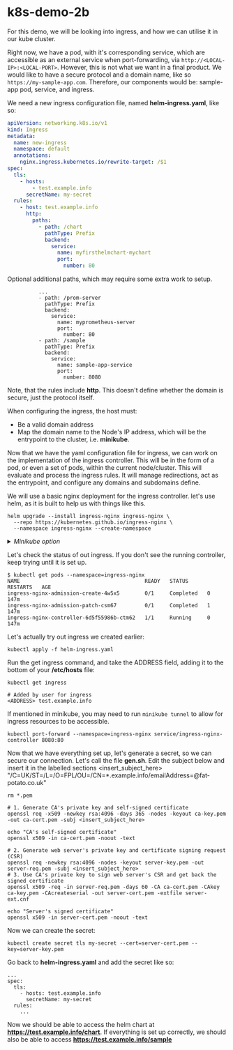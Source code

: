 # k8s-demo-2b

For this demo, we will be looking into ingress, and how we can utilise it in our kube cluster.

Right now, we have a pod, with it's corresponding service, which are accessible as an external service when
port-forwarding, via ```http://<LOCAL-IP>:<LOCAL-PORT>```. However, this is not what we want in a final product.
We would like to have a secure protocol and a domain name, like so ```https://my-sample-app.com```.
Therefore, our components would be: sample-app pod, service, and ingress.

We need a new ingress configuration file, named **helm-ingress.yaml**, like so:
```yaml
apiVersion: networking.k8s.io/v1
kind: Ingress
metadata:
  name: new-ingress
  namespace: default
  annotations:
    nginx.ingress.kubernetes.io/rewrite-target: /$1
spec:
  tls:
    - hosts:
        - test.example.info
      secretName: my-secret
  rules:
    - host: test.example.info
      http:
        paths:
          - path: /chart
            pathType: Prefix
            backend:
              service:
                name: myfirsthelmchart-mychart
                port:
                  number: 80
```
Optional additional paths, which may require some extra work to setup.
```shell
          ...
          - path: /prom-server
            pathType: Prefix
            backend:
              service:
                name: myprometheus-server
                port:
                  number: 80
          - path: /sample
            pathType: Prefix
            backend:
              service:
                name: sample-app-service
                port:
                  number: 8080
```

Note, that the rules include **http**. This doesn't define whether the domain is secure, just the protocol itself.

When configuring the ingress, the host must:
- Be a valid domain address
- Map the domain name to the Node's IP address, which will be the entrypoint to
  the cluster, i.e. **minikube**.

Now that we have the yaml configuration file for ingress, we can work on the implementation of the ingress controller.
This will be in the form of a pod, or even a set of pods, within the current node/cluster. This will evaluate and
process the ingress rules. It will manage redirections, act as the entrypoint, and configure any domains and subdomains
define. 

We will use a basic nginx deployment for the ingress controller. let's use helm, as it is built to help us with things
like this.
```shell
helm upgrade --install ingress-nginx ingress-nginx \
  --repo https://kubernetes.github.io/ingress-nginx \
  --namespace ingress-nginx --create-namespace
```

<details>
<summary><i> Minikube option</i></summary>

You use the minikube add-on, via ```minikube addons enable ingress```.

Once complete, run the command below, and you should see something like this:
```shell
kubectl get pods -n ingress-nginx
NAME                                        READY   STATUS      RESTARTS   AGE
ingress-nginx-admission-create-<id>         0/1     Completed   0          4m4s
ingress-nginx-admission-patch-<id>          0/1     Completed   1          4m4s
ingress-nginx-controller-<id>               1/1     Running     0          4m4s
```
</details>

Let's check the status of out ingress. If you don't see the running controller, keep trying until it is set up.

```shell
$ kubectl get pods --namespace=ingress-nginx
NAME                                        READY   STATUS      RESTARTS   AGE
ingress-nginx-admission-create-4w5x5        0/1     Completed   0          147m
ingress-nginx-admission-patch-csm67         0/1     Completed   1          147m
ingress-nginx-controller-6d5f55986b-ctm62   1/1     Running     0          147m
```
Let's actually try out ingress we created earlier:

```shell
kubectl apply -f helm-ingress.yaml
```

Run the get ingress command, and take the ADDRESS field, adding it to the bottom of your **/etc/hosts** file:
```shell
kubectl get ingress
```
```shell
# Added by user for ingress
<ADDRESS> test.example.info
```

If mentioned in minikube, you may need to run ```minikube tunnel``` to allow for ingress resources to be accessible.

```shell
kubectl port-forward --namespace=ingress-nginx service/ingress-nginx-controller 8080:80
```

Now that we have everything set up, let's generate a secret, so we can secure our connection.
Let's call the file **gen.sh**. Edit the subject below and insert it in the labelled sections <insert_subject_here>
"/C=UK/ST=<county>/L=<town>/O=FPL/OU=<unit>/CN=*.example.info/emailAddress=<user>@fat-potato.co.uk"

```shell
rm *.pem

# 1. Generate CA's private key and self-signed certificate
openssl req -x509 -newkey rsa:4096 -days 365 -nodes -keyout ca-key.pem -out ca-cert.pem -subj <insert_subject_here>

echo "CA's self-signed certificate"
openssl x509 -in ca-cert.pem -noout -text

# 2. Generate web server's private key and certificate signing request (CSR)
openssl req -newkey rsa:4096 -nodes -keyout server-key.pem -out server-req.pem -subj <insert_subject_here>
# 3. Use CA's private key to sign web server's CSR and get back the signed certificate
openssl x509 -req -in server-req.pem -days 60 -CA ca-cert.pem -CAkey ca-key.pem -CAcreateserial -out server-cert.pem -extfile server-ext.cnf

echo "Server's signed certificate"
openssl x509 -in server-cert.pem -noout -text
```
Now we can create the secret:
```shell
kubectl create secret tls my-secret --cert=server-cert.pem --key=server-key.pem
```
Go back to **helm-ingress.yaml** and add the secret like so:
```shell
...
spec:
  tls:
    - hosts: test.example.info
      secretName: my-secret
  rules:
    ...
```

Now we should be able to access the helm chart at **https://test.example.info/chart**.
If everything is set up correctly, we should also be able to access **https://test.example.info/sample**